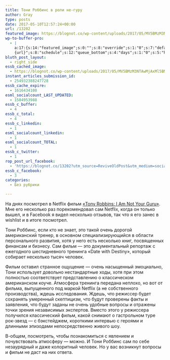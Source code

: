 ```yaml
---
title: Тони Роббинс в роли не-гуру
author: Gray
type: posts
date: 2017-05-10T12:57:24+00:00
url: /13202
featured_image: https://blognot.co/wp-content/uploads/2017/05/MV5BMzM3NTAwMjAxMl5BMl5BanBnXkFtZTgwMjU0ODkxOTE@._V1_SY1000_CR006741000_AL_.jpg
wp-to-buffer-pro:
  - |
    a:17:{s:14:"featured_image";s:0:"";s:8:"override";s:1:"0";s:7:"default";a:2:{s:7:"publish";a:2:{s:7:"enabled";s:1:"1";s:6:"status";a:1:{i:0;a:9:{s:5:"image";s:1:"1";s:11:"sub_profile";i:0;s:7:"message";s:13:"{title} {url}";s:8:"schedule";s:12:"queue_bottom";s:4:"days";s:1:"0";s:5:"hours";s:1:"0";s:7:"minutes";s:1:"0";s:10:"conditions";a:2:{s:8:"category";s:0:"";s:8:"post_tag";s:0:"";}s:5:"terms";a:2:{s:8:"category";a:1:{i:0;s:0:"";}s:8:"post_tag";a:1:{i:0;s:0:"";}}}}}s:6:"update";a:1:{s:6:"status";a:1:{i:0;a:9:{s:5:"image";s:1:"0";s:11:"sub_profile";i:0;s:7:"message";s:27:"Updated Post: {title} {url}";s:8:"schedule";s:12:"queue_bottom";s:4:"days";s:1:"0";s:5:"hours";s:1:"0";s:7:"minutes";s:1:"0";s:10:"conditions";a:2:{s:8:"category";s:0:"";s:8:"post_tag";s:0:"";}s:5:"terms";a:2:{s:8:"category";a:1:{i:0;s:0:"";}s:8:"post_tag";a:1:{i:0;s:0:"";}}}}}}s:24:"530daa0d7e66d33475000043";a:2:{s:7:"publish";a:1:{s:6:"status";a:1:{i:0;a:9:{s:5:"image";s:1:"0";s:11:"sub_profile";i:0;s:7:"message";s:0:"";s:8:"schedule";s:12:"queue_bottom";s:4:"days";s:1:"0";s:5:"hours";s:1:"0";s:7:"minutes";s:1:"0";s:10:"conditions";a:2:{s:8:"category";s:0:"";s:8:"post_tag";s:0:"";}s:5:"terms";a:2:{s:8:"category";a:1:{i:0;s:0:"";}s:8:"post_tag";a:1:{i:0;s:0:"";}}}}}s:6:"update";a:1:{s:6:"status";a:1:{i:0;a:9:{s:5:"image";s:1:"0";s:11:"sub_profile";i:0;s:7:"message";s:0:"";s:8:"schedule";s:12:"queue_bottom";s:4:"days";s:1:"0";s:5:"hours";s:1:"0";s:7:"minutes";s:1:"0";s:10:"conditions";a:2:{s:8:"category";s:0:"";s:8:"post_tag";s:0:"";}s:5:"terms";a:2:{s:8:"category";a:1:{i:0;s:0:"";}s:8:"post_tag";a:1:{i:0;s:0:"";}}}}}}s:24:"5559ad520fc54cee1e8b4567";a:2:{s:7:"publish";a:1:{s:6:"status";a:1:{i:0;a:9:{s:5:"image";s:1:"0";s:11:"sub_profile";i:0;s:7:"message";s:0:"";s:8:"schedule";s:12:"queue_bottom";s:4:"days";s:1:"0";s:5:"hours";s:1:"0";s:7:"minutes";s:1:"0";s:10:"conditions";a:2:{s:8:"category";s:0:"";s:8:"post_tag";s:0:"";}s:5:"terms";a:2:{s:8:"category";a:1:{i:0;s:0:"";}s:8:"post_tag";a:1:{i:0;s:0:"";}}}}}s:6:"update";a:1:{s:6:"status";a:1:{i:0;a:9:{s:5:"image";s:1:"0";s:11:"sub_profile";i:0;s:7:"message";s:0:"";s:8:"schedule";s:12:"queue_bottom";s:4:"days";s:1:"0";s:5:"hours";s:1:"0";s:7:"minutes";s:1:"0";s:10:"conditions";a:2:{s:8:"category";s:0:"";s:8:"post_tag";s:0:"";}s:5:"terms";a:2:{s:8:"category";a:1:{i:0;s:0:"";}s:8:"post_tag";a:1:{i:0;s:0:"";}}}}}}s:24:"5559ae040fc54c3a208b4567";a:2:{s:7:"publish";a:1:{s:6:"status";a:1:{i:0;a:9:{s:5:"image";s:1:"0";s:11:"sub_profile";i:0;s:7:"message";s:0:"";s:8:"schedule";s:12:"queue_bottom";s:4:"days";s:1:"0";s:5:"hours";s:1:"0";s:7:"minutes";s:1:"0";s:10:"conditions";a:2:{s:8:"category";s:0:"";s:8:"post_tag";s:0:"";}s:5:"terms";a:2:{s:8:"category";a:1:{i:0;s:0:"";}s:8:"post_tag";a:1:{i:0;s:0:"";}}}}}s:6:"update";a:1:{s:6:"status";a:1:{i:0;a:9:{s:5:"image";s:1:"0";s:11:"sub_profile";i:0;s:7:"message";s:0:"";s:8:"schedule";s:12:"queue_bottom";s:4:"days";s:1:"0";s:5:"hours";s:1:"0";s:7:"minutes";s:1:"0";s:10:"conditions";a:2:{s:8:"category";s:0:"";s:8:"post_tag";s:0:"";}s:5:"terms";a:2:{s:8:"category";a:1:{i:0;s:0:"";}s:8:"post_tag";a:1:{i:0;s:0:"";}}}}}}s:24:"5559ae1e0fc54c29208b4569";a:2:{s:7:"publish";a:1:{s:6:"status";a:1:{i:0;a:9:{s:5:"image";s:1:"0";s:11:"sub_profile";i:0;s:7:"message";s:0:"";s:8:"schedule";s:12:"queue_bottom";s:4:"days";s:1:"0";s:5:"hours";s:1:"0";s:7:"minutes";s:1:"0";s:10:"conditions";a:2:{s:8:"category";s:0:"";s:8:"post_tag";s:0:"";}s:5:"terms";a:2:{s:8:"category";a:1:{i:0;s:0:"";}s:8:"post_tag";a:1:{i:0;s:0:"";}}}}}s:6:"update";a:1:{s:6:"status";a:1:{i:0;a:9:{s:5:"image";s:1:"0";s:11:"sub_profile";i:0;s:7:"message";s:0:"";s:8:"schedule";s:12:"queue_bottom";s:4:"days";s:1:"0";s:5:"hours";s:1:"0";s:7:"minutes";s:1:"0";s:10:"conditions";a:2:{s:8:"category";s:0:"";s:8:"post_tag";s:0:"";}s:5:"terms";a:2:{s:8:"category";a:1:{i:0;s:0:"";}s:8:"post_tag";a:1:{i:0;s:0:"";}}}}}}s:24:"55b23a2b474329b366ad5931";a:2:{s:7:"publish";a:1:{s:6:"status";a:1:{i:0;a:9:{s:5:"image";s:1:"0";s:11:"sub_profile";i:0;s:7:"message";s:23:"New Post: {title} {url}";s:8:"schedule";s:12:"queue_bottom";s:4:"days";s:1:"0";s:5:"hours";s:1:"0";s:7:"minutes";s:1:"0";s:10:"conditions";a:2:{s:8:"category";s:0:"";s:8:"post_tag";s:0:"";}s:5:"terms";a:2:{s:8:"category";a:1:{i:0;s:0:"";}s:8:"post_tag";a:1:{i:0;s:0:"";}}}}}s:6:"update";a:1:{s:6:"status";a:1:{i:0;a:9:{s:5:"image";s:1:"0";s:11:"sub_profile";i:0;s:7:"message";s:23:"New Post: {title} {url}";s:8:"schedule";s:12:"queue_bottom";s:4:"days";s:1:"0";s:5:"hours";s:1:"0";s:7:"minutes";s:1:"0";s:10:"conditions";a:2:{s:8:"category";s:0:"";s:8:"post_tag";s:0:"";}s:5:"terms";a:2:{s:8:"category";a:1:{i:0;s:0:"";}s:8:"post_tag";a:1:{i:0;s:0:"";}}}}}}s:24:"55b23a44474329f162ad5939";a:2:{s:7:"publish";a:1:{s:6:"status";a:1:{i:0;a:9:{s:5:"image";s:1:"0";s:11:"sub_profile";i:0;s:7:"message";s:23:"New Post: {title} {url}";s:8:"schedule";s:12:"queue_bottom";s:4:"days";s:1:"0";s:5:"hours";s:1:"0";s:7:"minutes";s:1:"0";s:10:"conditions";a:2:{s:8:"category";s:0:"";s:8:"post_tag";s:0:"";}s:5:"terms";a:2:{s:8:"category";a:1:{i:0;s:0:"";}s:8:"post_tag";a:1:{i:0;s:0:"";}}}}}s:6:"update";a:1:{s:6:"status";a:1:{i:0;a:9:{s:5:"image";s:1:"0";s:11:"sub_profile";i:0;s:7:"message";s:23:"New Post: {title} {url}";s:8:"schedule";s:12:"queue_bottom";s:4:"days";s:1:"0";s:5:"hours";s:1:"0";s:7:"minutes";s:1:"0";s:10:"conditions";a:2:{s:8:"category";s:0:"";s:8:"post_tag";s:0:"";}s:5:"terms";a:2:{s:8:"category";a:1:{i:0;s:0:"";}s:8:"post_tag";a:1:{i:0;s:0:"";}}}}}}s:24:"578bc0973c253a5020ef1543";a:2:{s:7:"publish";a:1:{s:6:"status";a:1:{i:0;a:9:{s:5:"image";i:0;s:11:"sub_profile";i:0;s:7:"message";s:23:"New Post: {title} {url}";s:8:"schedule";s:12:"queue_bottom";s:4:"days";s:1:"0";s:5:"hours";s:1:"0";s:7:"minutes";s:1:"0";s:10:"conditions";a:2:{s:8:"category";s:0:"";s:8:"post_tag";s:0:"";}s:5:"terms";a:2:{s:8:"category";a:1:{i:0;s:0:"";}s:8:"post_tag";a:1:{i:0;s:0:"";}}}}}s:6:"update";a:1:{s:6:"status";a:1:{i:0;a:9:{s:5:"image";i:0;s:11:"sub_profile";i:0;s:7:"message";s:23:"New Post: {title} {url}";s:8:"schedule";s:12:"queue_bottom";s:4:"days";s:1:"0";s:5:"hours";s:1:"0";s:7:"minutes";s:1:"0";s:10:"conditions";a:2:{s:8:"category";s:0:"";s:8:"post_tag";s:0:"";}s:5:"terms";a:2:{s:8:"category";a:1:{i:0;s:0:"";}s:8:"post_tag";a:1:{i:0;s:0:"";}}}}}}s:24:"4eb3e9e6512f7eb575000000";a:4:{s:7:"enabled";s:1:"1";s:8:"override";s:1:"1";s:7:"publish";a:2:{s:7:"enabled";s:1:"1";s:6:"status";a:1:{i:0;a:9:{s:5:"image";s:1:"1";s:11:"sub_profile";i:0;s:7:"message";s:16:"{excerpt}
    {url}";s:8:"schedule";s:12:"queue_bottom";s:4:"days";s:1:"0";s:5:"hours";s:1:"0";s:7:"minutes";s:1:"0";s:10:"conditions";a:2:{s:8:"category";s:0:"";s:8:"post_tag";s:0:"";}s:5:"terms";a:2:{s:8:"category";a:1:{i:0;s:0:"";}s:8:"post_tag";a:1:{i:0;s:0:"";}}}}}s:6:"update";a:1:{s:6:"status";a:1:{i:0;a:9:{s:5:"image";s:1:"0";s:11:"sub_profile";i:0;s:7:"message";s:0:"";s:8:"schedule";s:12:"queue_bottom";s:4:"days";s:1:"0";s:5:"hours";s:1:"0";s:7:"minutes";s:1:"0";s:10:"conditions";a:2:{s:8:"category";s:0:"";s:8:"post_tag";s:0:"";}s:5:"terms";a:2:{s:8:"category";a:1:{i:0;s:0:"";}s:8:"post_tag";a:1:{i:0;s:0:"";}}}}}}s:24:"505c4e6d1b81f6966a000022";a:2:{s:7:"publish";a:1:{s:6:"status";a:1:{i:0;a:9:{s:5:"image";s:1:"0";s:11:"sub_profile";i:0;s:7:"message";s:0:"";s:8:"schedule";s:12:"queue_bottom";s:4:"days";s:1:"0";s:5:"hours";s:1:"0";s:7:"minutes";s:1:"0";s:10:"conditions";a:2:{s:8:"category";s:0:"";s:8:"post_tag";s:0:"";}s:5:"terms";a:2:{s:8:"category";a:1:{i:0;s:0:"";}s:8:"post_tag";a:1:{i:0;s:0:"";}}}}}s:6:"update";a:1:{s:6:"status";a:1:{i:0;a:9:{s:5:"image";s:1:"0";s:11:"sub_profile";i:0;s:7:"message";s:0:"";s:8:"schedule";s:12:"queue_bottom";s:4:"days";s:1:"0";s:5:"hours";s:1:"0";s:7:"minutes";s:1:"0";s:10:"conditions";a:2:{s:8:"category";s:0:"";s:8:"post_tag";s:0:"";}s:5:"terms";a:2:{s:8:"category";a:1:{i:0;s:0:"";}s:8:"post_tag";a:1:{i:0;s:0:"";}}}}}}s:24:"000000000000000000025630";a:3:{s:7:"enabled";s:1:"1";s:7:"publish";a:1:{s:6:"status";a:1:{i:0;a:9:{s:5:"image";s:1:"0";s:11:"sub_profile";i:0;s:7:"message";s:0:"";s:8:"schedule";s:12:"queue_bottom";s:4:"days";s:1:"0";s:5:"hours";s:1:"0";s:7:"minutes";s:1:"0";s:10:"conditions";a:2:{s:8:"category";s:0:"";s:8:"post_tag";s:0:"";}s:5:"terms";a:2:{s:8:"category";a:1:{i:0;s:0:"";}s:8:"post_tag";a:1:{i:0;s:0:"";}}}}}s:6:"update";a:1:{s:6:"status";a:1:{i:0;a:9:{s:5:"image";s:1:"0";s:11:"sub_profile";i:0;s:7:"message";s:0:"";s:8:"schedule";s:12:"queue_bottom";s:4:"days";s:1:"0";s:5:"hours";s:1:"0";s:7:"minutes";s:1:"0";s:10:"conditions";a:2:{s:8:"category";s:0:"";s:8:"post_tag";s:0:"";}s:5:"terms";a:2:{s:8:"category";a:1:{i:0;s:0:"";}s:8:"post_tag";a:1:{i:0;s:0:"";}}}}}}s:24:"52299b3a6771caf57c000000";a:3:{s:7:"enabled";s:1:"1";s:7:"publish";a:1:{s:6:"status";a:1:{i:0;a:9:{s:5:"image";s:1:"0";s:11:"sub_profile";i:0;s:7:"message";s:0:"";s:8:"schedule";s:12:"queue_bottom";s:4:"days";s:1:"0";s:5:"hours";s:1:"0";s:7:"minutes";s:1:"0";s:10:"conditions";a:2:{s:8:"category";s:0:"";s:8:"post_tag";s:0:"";}s:5:"terms";a:2:{s:8:"category";a:1:{i:0;s:0:"";}s:8:"post_tag";a:1:{i:0;s:0:"";}}}}}s:6:"update";a:1:{s:6:"status";a:1:{i:0;a:9:{s:5:"image";s:1:"0";s:11:"sub_profile";i:0;s:7:"message";s:0:"";s:8:"schedule";s:12:"queue_bottom";s:4:"days";s:1:"0";s:5:"hours";s:1:"0";s:7:"minutes";s:1:"0";s:10:"conditions";a:2:{s:8:"category";s:0:"";s:8:"post_tag";s:0:"";}s:5:"terms";a:2:{s:8:"category";a:1:{i:0;s:0:"";}s:8:"post_tag";a:1:{i:0;s:0:"";}}}}}}s:24:"5277fb456f9ada80020001f3";a:4:{s:7:"enabled";s:1:"1";s:8:"override";s:1:"1";s:7:"publish";a:2:{s:7:"enabled";s:1:"1";s:6:"status";a:1:{i:0;a:9:{s:5:"image";s:1:"1";s:11:"sub_profile";i:0;s:7:"message";s:16:" {excerpt} {url}";s:8:"schedule";s:12:"queue_bottom";s:4:"days";s:1:"0";s:5:"hours";s:1:"0";s:7:"minutes";s:1:"0";s:10:"conditions";a:2:{s:8:"category";s:0:"";s:8:"post_tag";s:0:"";}s:5:"terms";a:2:{s:8:"category";a:1:{i:0;s:0:"";}s:8:"post_tag";a:1:{i:0;s:0:"";}}}}}s:6:"update";a:1:{s:6:"status";a:1:{i:0;a:9:{s:5:"image";s:1:"0";s:11:"sub_profile";i:0;s:7:"message";s:0:"";s:8:"schedule";s:12:"queue_bottom";s:4:"days";s:1:"0";s:5:"hours";s:1:"0";s:7:"minutes";s:1:"0";s:10:"conditions";a:2:{s:8:"category";s:0:"";s:8:"post_tag";s:0:"";}s:5:"terms";a:2:{s:8:"category";a:1:{i:0;s:0:"";}s:8:"post_tag";a:1:{i:0;s:0:"";}}}}}}s:24:"52cfc979d35725695300000c";a:2:{s:7:"publish";a:1:{s:6:"status";a:1:{i:0;a:9:{s:5:"image";s:1:"0";s:11:"sub_profile";i:0;s:7:"message";s:0:"";s:8:"schedule";s:12:"queue_bottom";s:4:"days";s:1:"0";s:5:"hours";s:1:"0";s:7:"minutes";s:1:"0";s:10:"conditions";a:2:{s:8:"category";s:0:"";s:8:"post_tag";s:0:"";}s:5:"terms";a:2:{s:8:"category";a:1:{i:0;s:0:"";}s:8:"post_tag";a:1:{i:0;s:0:"";}}}}}s:6:"update";a:1:{s:6:"status";a:1:{i:0;a:9:{s:5:"image";s:1:"0";s:11:"sub_profile";i:0;s:7:"message";s:0:"";s:8:"schedule";s:12:"queue_bottom";s:4:"days";s:1:"0";s:5:"hours";s:1:"0";s:7:"minutes";s:1:"0";s:10:"conditions";a:2:{s:8:"category";s:0:"";s:8:"post_tag";s:0:"";}s:5:"terms";a:2:{s:8:"category";a:1:{i:0;s:0:"";}s:8:"post_tag";a:1:{i:0;s:0:"";}}}}}}s:24:"52cfc9f1d357255053000025";a:2:{s:7:"publish";a:1:{s:6:"status";a:1:{i:0;a:9:{s:5:"image";s:1:"0";s:11:"sub_profile";i:0;s:7:"message";s:0:"";s:8:"schedule";s:12:"queue_bottom";s:4:"days";s:1:"0";s:5:"hours";s:1:"0";s:7:"minutes";s:1:"0";s:10:"conditions";a:2:{s:8:"category";s:0:"";s:8:"post_tag";s:0:"";}s:5:"terms";a:2:{s:8:"category";a:1:{i:0;s:0:"";}s:8:"post_tag";a:1:{i:0;s:0:"";}}}}}s:6:"update";a:1:{s:6:"status";a:1:{i:0;a:9:{s:5:"image";s:1:"0";s:11:"sub_profile";i:0;s:7:"message";s:0:"";s:8:"schedule";s:12:"queue_bottom";s:4:"days";s:1:"0";s:5:"hours";s:1:"0";s:7:"minutes";s:1:"0";s:10:"conditions";a:2:{s:8:"category";s:0:"";s:8:"post_tag";s:0:"";}s:5:"terms";a:2:{s:8:"category";a:1:{i:0;s:0:"";}s:8:"post_tag";a:1:{i:0;s:0:"";}}}}}}}
bluth_post_layout:
  - right_side
essb_cached_image:
  - https://blognot.co/wp-content/uploads/2017/05/MV5BMzM3NTAwMjAxMl5BMl5BanBnXkFtZTgwMjU0ODkxOTE@._V1_SY1000_CR006741000_AL_.jpg
instant_articles_submission_id:
  - 254932388247728
essb_cache_expire:
  - 1616434108
esml_socialcount_LAST_UPDATED:
  - 1504953988
essb_c_buffer:
  - 4
essb_c_total:
  - 4
essb_c_linkedin:
  - 1
esml_socialcount_linkedin:
  - 1
esml_socialcount_TOTAL:
  - 1
essb_c_twitter:
  - 1
rop_post_url_facebook:
  - 'https://blognot.co/13202?utm_source=ReviveOldPost&utm_medium=social&utm_campaign=ReviveOldPost'
essb_c_facebook:
  - 3
categories:
  - Без рубрики

---
```








На днях посмотрел в Netflix фильм [&#171;Tony Robbins: I Am Not Your Guru&#187;][1]. Мне его несколько раз порекомендовал сам Netflix, когда он только вышел, и в Facebook я видел несколько отзывов, так что я его занес в wishlist и в итоге посмотрел.

Тони Роббинс, если кто не знает, это такой очень дорогой американский тренер, в основном специализирующийся в области персонального развития, хотя у него есть несколько книг, посвященных финансам и бизнесу. Сам фильм — это документальный репортаж с ежегодного шестидневного тренинга &#171;Date with Destiny&#187;, который собирает несколько тысяч человек.

Фильм оставил странное ощущение — очень насыщенный эмоциально, Тони использует довольно нестандартные ходы, хотя при этом полностью соответствует представлению о классическом американском коуче. Атмосфера тренинга передана неплохо, но вот от фильма, выпущенного под маркой Netflix (а не собственного производства), ждешь исследования. Ждешь, что режиссер будет сохранять умеренный скептицизм, что будут проверены факты и заявления, что будут заданы не очень удобные вопросы и отражены точки зрения независимых экспертов. Вместо этого у режиссера получился классический фильм, какой снимают о гастрольном туре рок-звезд — с бэкстейджем, короткими интервью с героями и длинными эпизодами непосредственно живого шоу.

В-общем, посмотреть, чтобы познакомиться с явлением и почувствовать атмосферу — можно. И Тони Роббинс сам по себе незаурядный и даже колоритный человек. Но у вас возникнут вопросы и фильм не даст на них ответа.

 [1]: http://www.imdb.com/title/tt5151716/?ref_=nv_sr_2